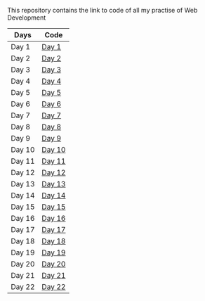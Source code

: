 This repository contains the link to code of all my practise of Web Development

| Days   | Code                               |
| ------ | ---------------------------------- |
| Day 1  | [Day 1](./Day%201)                 |
| Day 2  | [Day 2](./Day%202)                 |
| Day 3  | [Day 3](./Day%203)                 |
| Day 4  | [Day 4](./Day%204)                 |
| Day 5  | [Day 5](./Day%205)                 |
| Day 6  | [Day 6](./Day%206)                 |
| Day 7  | [Day 7](./Day%207)                 |
| Day 8  | [Day 8](./Day%208)                 |
| Day 9  | [Day 9](./Day%209)                 |
| Day 10 | [Day 10](./Day%2010)               |
| Day 11 | [Day 11](./Day%2011)               |
| Day 12 | [Day 12](./Day%2012)               |
| Day 13 | [Day 13](./Day%2013)               |
| Day 14 | [Day 14](./Day%2014)               |
| Day 15 | [Day 15](./Day%2015)               |
| Day 16 | [Day 16](.react-thas/src/Day%2016) |
| Day 17 | [Day 17](.react-thas/src/Day%2017) |
| Day 18 | [Day 18](.react-thas/src/Day%2018) |
| Day 19 | [Day 19](.react-thas/src/Day%2019) |
| Day 20 | [Day 20](.react-thas/src/Day%2020) |
| Day 21 | [Day 21](.react-thas/src/Day%2021) |
| Day 22 | [Day 22](.react-thas/src/Day%2022) |

